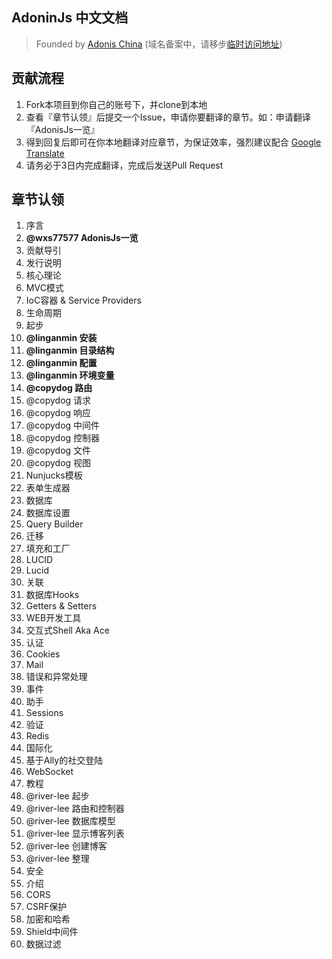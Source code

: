 ## AdoninJs 中文文档

> Founded by [Adonis China](http://adonis-china.org) (域名备案中，请移步[临时访问地址](http://adonis.genyii.com))

## 贡献流程
1. Fork本项目到你自己的账号下，并clone到本地
1. 查看『章节认领』后提交一个Issue，申请你要翻译的章节。如：申请翻译『AdonisJs一览』
1. 得到回复后即可在你本地翻译对应章节，为保证效率，强烈建议配合 [Google Translate](https://translate.google.cn/)
1. 请务必于3日内完成翻译，完成后发送Pull Request

## 章节认领
1. 序言
1. **@wxs77577 AdonisJs一览**
1. 贡献导引
1. 发行说明
1. 核心理论
1. MVC模式
1. IoC容器 & Service Providers
1. 生命周期
1. 起步
1. **@linganmin 安装**
1. **@linganmin 目录结构**
1. **@linganmin 配置**
1. **@linganmin 环境变量**
1. **@copydog 路由**
1. @copydog 请求
1. @copydog 响应
1. @copydog 中间件
1. @copydog 控制器
1. @copydog 文件
1. @copydog 视图
1. Nunjucks模板
1. 表单生成器
1. 数据库
1. 数据库设置
1. Query Builder
1. 迁移
1. 填充和工厂
1. LUCID
1. Lucid
1. 关联
1. 数据库Hooks
1. Getters & Setters
1. WEB开发工具
1. 交互式Shell Aka Ace
1. 认证
1. Cookies
1. Mail
1. 错误和异常处理
1. 事件
1. 助手
1. Sessions
1. 验证
1. Redis
1. 国际化
1. 基于Ally的社交登陆
1. WebSocket
1. 教程
1. @river-lee 起步
1. @river-lee 路由和控制器
1. @river-lee 数据库模型
1. @river-lee 显示博客列表
1. @river-lee 创建博客
1. @river-lee 整理
1. 安全
1. 介绍
1. CORS
1. CSRF保护
1. 加密和哈希
1. Shield中间件
1. 数据过滤